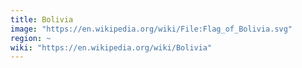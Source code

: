 ```yaml
---
title: Bolivia
image: "https://en.wikipedia.org/wiki/File:Flag_of_Bolivia.svg"
region: ~
wiki: "https://en.wikipedia.org/wiki/Bolivia"
---
```

